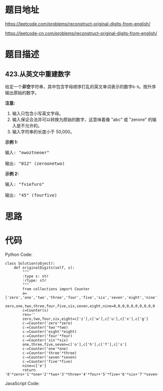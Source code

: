 # 题目地址
https://leetcode.com/problems/reconstruct-original-digits-from-english/

https://leetcode-cn.com/problems/reconstruct-original-digits-from-english/
# 题目描述
## 423.从英文中重建数字
<p>给定一个<strong>非空</strong>字符串，其中包含字母顺序打乱的英文单词表示的数字<code>0-9</code>。按升序输出原始的数字。</p>

<p><strong>注意:</strong></p>

<ol>
	<li>输入只包含小写英文字母。</li>
	<li>输入保证合法并可以转换为原始的数字，这意味着像 &quot;abc&quot; 或 &quot;zerone&quot; 的输入是不允许的。</li>
	<li>输入字符串的长度小于 50,000。</li>
</ol>

<p><strong>示例 1:</strong></p>

<pre>
输入: &quot;owoztneoer&quot;

输出: &quot;012&quot; (zeroonetwo)
</pre>

<p><strong>示例 2:</strong></p>

<pre>
输入: &quot;fviefuro&quot;

输出: &quot;45&quot; (fourfive)
</pre>

# 思路

# 代码
Python Code:

```
class Solution(object):
    def originalDigits(self, s):
        """
        :type s: str
        :rtype: str
        """
        from collections import Counter
        a=['zero','one','two','three','four','five','six','seven','eight','nine']
        zero,one,two,three,four,five,six,seven,eight,nine=0,0,0,0,0,0,0,0,0,0
        c=Counter(s)
        res=''
        zero,two,four,six,eight=c['z'],c['w'],c['u'],c['x'],c['g']
        c-=Counter('zero'*zero)
        c-=Counter('two'*two)
        c-=Counter('eight'*eight)
        c-=Counter('four'*four)
        c-=Counter('six'*six)
        one,three,five,seven=c['o'],c['h'],c['f'],c['s']
        c-=Counter('one'*one)
        c-=Counter('three'*three)
        c-=Counter('seven'*seven)
        c-=Counter('five'*five)
        nine=c['e']
        return '0'*zero+'1'*one+'2'*two+'3'*three+'4'*four+'5'*five+'6'*six+'7'*seven+'8'*eight+'9'*nine

```
JavaScript Code:

```

```
